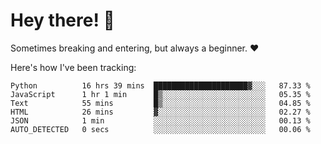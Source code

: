 # Hey there! 👋
Sometimes breaking and entering, but always a beginner. ❤️

Here's how I've been tracking:
<!--START_SECTION:waka-->

```text
Python          16 hrs 39 mins  █████████████████████▓░░░   87.33 %
JavaScript      1 hr 1 min      █▒░░░░░░░░░░░░░░░░░░░░░░░   05.35 %
Text            55 mins         █▒░░░░░░░░░░░░░░░░░░░░░░░   04.85 %
HTML            26 mins         ▓░░░░░░░░░░░░░░░░░░░░░░░░   02.27 %
JSON            1 min           ░░░░░░░░░░░░░░░░░░░░░░░░░   00.13 %
AUTO_DETECTED   0 secs          ░░░░░░░░░░░░░░░░░░░░░░░░░   00.06 %
```

<!--END_SECTION:waka-->
